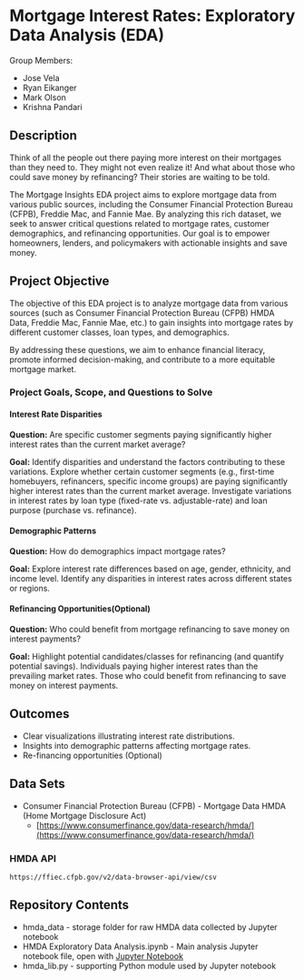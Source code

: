 # Mortgage Interest Rates: Exploratory Data Analysis (EDA)

Group Members:
- Jose Vela
- Ryan Eikanger
- Mark Olson
- Krishna Pandari

## Description
Think of all the people out there paying more interest on their mortgages than they need to. They might not even realize it! And what about those who could save money by refinancing? Their stories are waiting to be told.

The Mortgage Insights EDA project aims to explore mortgage data from various public sources, including the Consumer Financial Protection Bureau (CFPB), Freddie Mac, and Fannie Mae. By analyzing this rich dataset, we seek to answer critical questions related to mortgage rates, customer demographics, and refinancing opportunities. Our goal is to empower homeowners, lenders, and policymakers with actionable insights and save money.

## Project Objective
The objective of this EDA project is to analyze mortgage data from various sources (such as Consumer Financial Protection Bureau (CFPB) HMDA Data, Freddie Mac, Fannie Mae, etc.) to gain insights into mortgage rates by different customer classes, loan types, and demographics. 

By addressing these questions, we aim to enhance financial literacy, promote informed decision-making, and contribute to a more equitable mortgage market.

### Project Goals, Scope, and Questions to Solve
#### Interest Rate Disparities
**Question:** Are specific customer segments paying significantly higher interest rates than the current market average?

**Goal:** Identify disparities and understand the factors contributing to these variations.
Explore whether certain customer segments (e.g., first-time homebuyers, refinancers, specific income groups) are paying significantly higher interest rates than the current market average.
Investigate variations in interest rates by loan type (fixed-rate vs. adjustable-rate) and loan purpose (purchase vs. refinance).

#### Demographic Patterns
**Question:** How do demographics impact mortgage rates?

**Goal:** Explore interest rate differences based on age, gender, ethnicity, and income level.
Identify any disparities in interest rates across different states or regions.

#### Refinancing Opportunities(Optional)
**Question:** Who could benefit from mortgage refinancing to save money on interest payments?

**Goal:** Highlight potential candidates/classes for refinancing (and quantify potential savings).
Individuals paying higher interest rates than the prevailing market rates.
Those who could benefit from refinancing to save money on interest payments.

## Outcomes
- Clear visualizations illustrating interest rate distributions.
- Insights into demographic patterns affecting mortgage rates.
- Re-financing opportunities (Optional)

## Data Sets
- Consumer Financial Protection Bureau (CFPB) - Mortgage Data HMDA (Home Mortgage Disclosure Act) 
    - [https://www.consumerfinance.gov/data-research/hmda/](https://www.consumerfinance.gov/data-research/hmda/)

### HMDA API
```
https://ffiec.cfpb.gov/v2/data-browser-api/view/csv
```

## Repository Contents
- hmda_data - storage folder for raw HMDA data collected by Jupyter notebook
- HMDA Exploratory Data Analysis.ipynb - Main analysis Jupyter notebook file, open with [Jupyter Notebook](https://jupyter.org/)
- hmda_lib.py - supporting Python module used by Jupyter notebook
